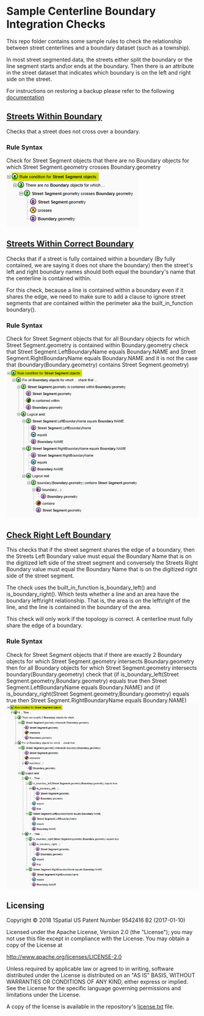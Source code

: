 # Sample Centerline Boundary Integration Checks
This repo folder contains some sample rules to check the relationship between street centerlines and a boundary dataset (such as a township).  

In most street segmented data, the streets either split the boundary or the line segment starts and\or ends at the boundary.  Then there is an attribute in the street dataset that indicates which boundary is on the left and right side on the street.  

For instructions on restoring a backup please refer to the following [documentation](https://1spatial.com/documentation/1integrate/v2_3/Topics/Backup_Restore.htm?Highlight=Restore%20Backup%20Rules)


## [Streets Within Boundary](StreetsWithinBoundary.xml)
Checks that a street does not cross over a boundary. 
### Rule Syntax
Check for Street Segment objects that there are no Boundary objects for which Street Segment.geometry crosses Boundary.geometry
![Alt text](img/StreetsWithinBoundary_RULE.png?raw=true "Streets within boundary Screenshot")


## [Streets Within Correct Boundary](StreetsWithinCorrectBoundary.xml)
Checks that if a street is fully contained within a boundary (By fully contained, we are saying it does not share the boundary) then the street's left and right boundary names should both equal the boundary's name that the centerline is contained within.  

For this check, because a line is contained within a boundary even if it shares the edge, we need to make sure to add a clause to ignore street segments that are contained within the perimeter aka the built_in_function boundary().   

### Rule Syntax
Check for Street Segment objects that for all Boundary objects for which Street Segment.geometry is contained within Boundary.geometry check that Street Segment.LeftBoundaryName equals Boundary.NAME and Street Segment.RightBoundaryName equals Boundary.NAME and it is not the case that (boundary(Boundary.geometry) contains Street Segment.geometry)  
![Alt text](img/StreetsWithinCorrectBoundary_RULE.png?raw=true "Within Correct Rule Screenshot")


## [Check Right Left Boundary](CheckRightLeftBoundary.xml)
This checks that if the street segment shares the edge of a boundary, then the Streets Left Boundary value must equal the Boundary Name that is on the digitized left side of the street segment and conversely the Streets Right Boundary value must equal the Boundary Name that is on the digitized right side of the street segment.  

The check uses the built_in_function is_boundary_left() and is_boundary_right().  Which tests whether a line and an area have the boundary left\right relationship. That is, the area is on the left\right of the line, and the line is contained in the boundary of the area.  

This check will only work if the topology is correct.  A centerline must fully share the edge of a boundary.  
### Rule Syntax
Check for Street Segment objects that if there are exactly 2 Boundary objects for which Street Segment.geometry intersects Boundary.geometry then for all Boundary objects for which Street Segment.geometry intersects boundary(Boundary.geometry) check that (if is_boundary_left(Street Segment.geometry,Boundary.geometry) equals true then Street Segment.LeftBoundaryName equals Boundary.NAME) and (if is_boundary_right(Street Segment.geometry,Boundary.geometry) equals true then Street Segment.RightBoundaryName equals Boundary.NAME)
![Alt text](img/CheckLeftRight_RULE.png?raw=true "Check Left Right Rule Screenshot")


## Licensing
Copyright © 2018 1Spatial US Patent Number 9542416 B2 (2017-01-10)

Licensed under the Apache License, Version 2.0 (the "License");
you may not use this file except in compliance with the License.
You may obtain a copy of the License at

   http://www.apache.org/licenses/LICENSE-2.0

Unless required by applicable law or agreed to in writing, software
distributed under the License is distributed on an "AS IS" BASIS,
WITHOUT WARRANTIES OR CONDITIONS OF ANY KIND, either express or implied.
See the License for the specific language governing permissions and
limitations under the License.

A copy of the license is available in the repository's [license.txt](LICENSE) file.